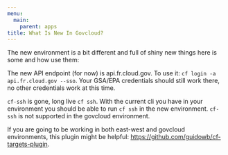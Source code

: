 ```yaml
---
menu:
  main:
    parent: apps
title: What Is New In Govcloud?
---
```


The new environment is a bit different and full of shiny new things here is some and how use them:

The new API endpoint (for now) is api.fr.cloud.gov. To use it: `cf login -a api.fr.cloud.gov --sso`. Your GSA/EPA credentials should still work there, no other credentials work at this time.

`cf-ssh` is gone, long live `cf ssh`. With the current cli you have in your environment you should be able to run `cf ssh` in the new environment. `cf-ssh` is not supported in the govcloud environment.

If you are going to be working in both east-west and govcloud environments, this plugin might be helpful: https://github.com/guidowb/cf-targets-plugin.
